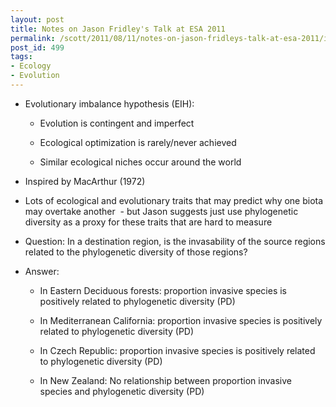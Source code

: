 ```yaml
---
layout: post
title: Notes on Jason Fridley's Talk at ESA 2011
permalink: /scott/2011/08/11/notes-on-jason-fridleys-talk-at-esa-2011/index.html
post_id: 499
tags: 
- Ecology
- Evolution
---
```


<div>
<div id="magicdomid197">
<ul>
	<li>Evolutionary imbalance hypothesis (EIH):</li>
</ul>
</div>
<div id="magicdomid80">
<ul>
<ul>
	<li>Evolution is contingent and imperfect</li>
</ul>
</ul>
</div>
<div id="magicdomid165">
<ul>
<ul>
	<li>Ecological optimization is rarely/never achieved</li>
</ul>
</ul>
</div>
<div id="magicdomid156">
<ul>
<ul>
	<li>Similar ecological niches occur around the world</li>
</ul>
</ul>
</div>
<div id="magicdomid189">
<ul>
	<li>Inspired by MacArthur (1972)</li>
</ul>
</div>
<div id="magicdomid380">
<ul>
	<li>Lots of ecological and evolutionary traits that may predict why one biota may overtake another  - but Jason suggests just use phylogenetic diversity as a proxy for these traits that are hard to measure</li>
</ul>
</div>
<div id="magicdomid469">
<ul>
	<li>Question: In a destination region, is the invasability of the source regions related to the phylogenetic diversity of those regions?</li>
</ul>
</div>
<div id="magicdomid480">
<ul>
	<li>Answer:</li>
</ul>
</div>
<div id="magicdomid599">
<ul>
<ul>
	<li>In Eastern Deciduous forests: proportion invasive species is positively related to phylogenetic diversity (PD)</li>
</ul>
</ul>
</div>
<div id="magicdomid604">
<ul>
<ul>
	<li>In Mediterranean California: proportion invasive species is positively related to phylogenetic diversity (PD)</li>
</ul>
</ul>
</div>
<div id="magicdomid625">
<ul>
<ul>
	<li>In Czech Republic: proportion invasive species is positively related to phylogenetic diversity (PD)</li>
</ul>
</ul>
</div>
<div id="magicdomid669">
<ul>
<ul>
	<li>In New Zealand: No relationship between proportion invasive species and phylogenetic diversity (PD)</li>
</ul>
</ul>
</div>
</div>
